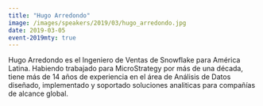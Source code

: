 ```yaml
---
title: "Hugo Arredondo"
image: /images/speakers/2019/03/hugo_arredondo.jpg
date: 2019-03-05
event-2019mty: true
---
```


Hugo Arredondo es el Ingeniero de Ventas de Snowflake para América Latina. Habiendo trabajado para MicroStrategy por más de una década, tiene más de 14 años de experiencia en el área de Análisis de Datos diseñado, implementado y soportado soluciones analiticas para compañías de alcance global.